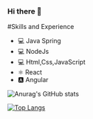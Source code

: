 ### Hi there 👋


#Skills and Experience
* 💻 Java Spring
* 💻 NodeJs
* 💻 Html,Css,JavaScript
* ⚛️ React
* 🅰️ Angular


![Anurag's GitHub stats](https://github-readme-stats.vercel.app/api?username=omergocmen&show_icons=true&theme=radical)

[![Top Langs](https://github-readme-stats.vercel.app/api/top-langs/?username=omergocmen&layout=compact)](https://github.com/anuraghazra/github-readme-stats)



